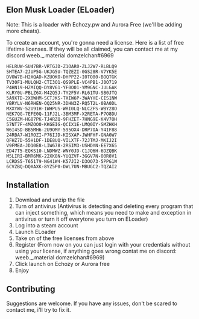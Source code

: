 ## Elon Musk Loader (ELoader)

Note: This is a loader with Echozy.pw and Aurora Free (we'll be adding more cheats).

To create an account, you're gonna need a license.
Here is a list of free lifetime licenses. If they will be all claimed, you can contact me at my discord weeb._.material domzelchan#6969

```
HELRUW-SU47BR-VRTGJD-Z1OAR0-ZLJ2W7-RLBLQ9
SHTEA7-2JUP5G-UKJG5U-TQZEZI-0GS28R-V7YK5E
DVOW7B-H2XQAD-KZUOKO-DHPP22-I0TO80-BOQTGK
TV30F1-MULQH2-CTI3O1-QS9PLE-VC4PB1-J0O719
P4HN19-HZMIQQ-DY8V61-YF0O01-YM9GNC-JULGAK
KLRY0U-PBLZ6X-M42Q5J-TY2F5V-RL61TU-SB0JTQ
5A9XTD-2X0WHM-SCTJKS-TXIW6P-3WAYHE-CIS1NW
YBRYLV-N6RHEN-OQ25NR-3DHN3Z-RQ5T2L-0BA0DL
MXXYWV-52U91H-1WHPUS-WRI0LQ-NLCZFS-WBY28O
NEK7QG-7EFE0Q-11FJ2L-3BM3MF-X2RETA-P7O8DU
C5GUZM-HG87PK-TJ4RZQ-9FHZET-7HNG9E-K4V7OH
57NT7F-4MZOO0-KKGEIG-QCIX1E-LMQ0IY-SMZHKH
W6I4SD-BB5MH6-2U9OMY-595OX4-DRP7OA-Y4IF88
24RBA7-W1ROZI-P76IJD-KISXAP-JWHFHF-GNA0W7
QFHZ7D-55H1DF-1DE8UQ-VILXTF-72JTMJ-MKIJ2I
V9FMEA-JD10E8-LIW678-2RSIM3-USHDYN-EE7X65
ED47T5-EQKS10-LNDMWZ-WNY0JD-C1JQ6H-6DZQBK
M5LIRI-BMR6MK-22XK8N-YUQZVF-3GGV7N-O0R8V1
LCRDS5-T651T9-NG41W4-K57JI2-D3OO73-5PPG1W
6CVZBQ-DQXAXK-8YZ5P0-DWL7UN-MBUGC2-TQZAI2
```


## Installation

1. Download and unzip the file
2. Turn of antivirus (Antivirus is detecting and deleting every program that can inject something, which means you need to make and exception in antivirus or turn it off everytone you turn on ELoader)
3. Log into a steam account
4. Launch ELoader
5. Take on of the free licenses from above
6. Register (From now on you can just login with your credentials without using your license, if anything goes wrong contat me on discord: weeb._.material domzelchan#6969)
7. Click launch on Echozy or Aurora free
8. Enjoy

## Contributing
Suggestions are welcome. If you have any issues, don't be scared to contact me, i'll try to fix it.
